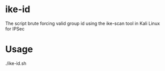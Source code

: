 # ike-id
The script brute forcing valid group id using the ike-scan tool in Kali Linux for IPSec

# Usage
./ike-id.sh <IP> <Wordlist>
